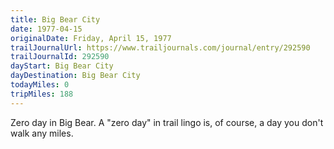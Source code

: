 ```yaml
---
title: Big Bear City
date: 1977-04-15
originalDate: Friday, April 15, 1977
trailJournalUrl: https://www.trailjournals.com/journal/entry/292590
trailJournalId: 292590
dayStart: Big Bear City
dayDestination: Big Bear City
todayMiles: 0
tripMiles: 188
---
```

Zero day in Big Bear. A "zero day" in trail lingo is, of course, a day you don't walk any miles.
